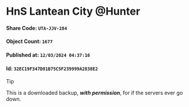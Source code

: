 # HnS Lantean City @Hunter

#### Share Code: ```UTA-JJV-284```
#### Object Count: ```1677```
#### Published at: ```12/03/2024 04:37:16```
#### Id: ```32EC19F347D81B75C5F239999A2838E2```

> [!TIP]
> This is a downloaded backup, ***with permission***, for if the servers ever go down.
